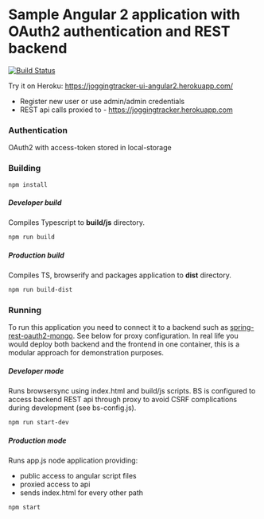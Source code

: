 # Sample Angular 2 application with OAuth2 authentication and REST backend

[![Build Status](https://travis-ci.org/selakavon/angular2-rest-oauth-localstorage.svg?branch=master)](https://travis-ci.org/selakavon/angular2-rest-oauth-localstorage)

Try it on Heroku: https://joggingtracker-ui-angular2.herokuapp.com/ 
* Register new user or use admin/admin credentials
* REST api calls proxied to - https://joggingtracker.herokuapp.com

### Authentication
OAuth2 with access-token stored in local-storage

### Building

````sh
npm install
````

##### Developer build

Compiles Typescript to **build/js** directory.

````sh
npm run build
````

##### Production build

Compiles TS, browserify and packages application to **dist** directory.

````sh
npm run build-dist
````

### Running

To run this application you need to connect it to a backend such as [spring-rest-oauth2-mongo](https://github.com/selakavon/spring-rest-oauth2-mongo).
See below for proxy configuration. 
In real life you would deploy both backend and the frontend in one container, this is a modular approach for demonstration purposes.

##### Developer mode

Runs browsersync using index.html and build/js scripts.
BS is configured to access backend REST api through proxy to avoid CSRF complications during development (see bs-config.js).

````sh
npm run start-dev
````

##### Production mode

Runs app.js node application providing:
* public access to angular script files
* proxied access to api
* sends index.html for every other path

````sh
npm start
````
